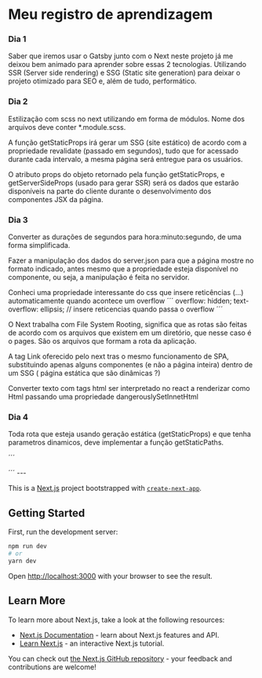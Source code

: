 # Meu registro de aprendizagem
### Dia 1
Saber que iremos usar o Gatsby junto com o Next neste projeto já me deixou bem animado para aprender sobre essas 2
tecnologias. Utilizando SSR (Server side rendering) e SSG (Static site generation) para deixar o projeto otimizado para SEO e, além de tudo, performático.

### Dia 2
Estilização com scss no next utilizando em forma de módulos. Nome dos arquivos deve conter *.module.scss.

A função getStaticProps irá gerar um SSG (site estático) de acordo com a propriedade revalidate (passado em segundos), 
tudo que for acessado durante cada intervalo, a mesma página será entregue para os usuários.

O atributo props do objeto retornado pela função getStaticProps, e getServerSideProps (usado para gerar SSR) será os dados que estarão disponíveis na parte do cliente durante o desenvolvimento dos componentes JSX da página.


### Dia 3
Converter as durações de segundos para hora:minuto:segundo, de uma forma simplificada.

Fazer a manipulação dos dados do server.json para que a página mostre no formato indicado, antes mesmo que a propriedade esteja disponível no componente, ou seja, a manipulação é feita no servidor.

Conheci uma propriedade interessante do css que insere reticências (...) automaticamente quando acontece um overflow
´´´
overflow: hidden;
text-overflow: ellipsis; // insere reticencias quando passa o overflow
´´´

O Next trabalha com File System Rooting, significa que as rotas são feitas de acordo com os arquivos que existem em um diretório, que nesse caso é o pages. São os arquivos que formam a rota da aplicação. 

A tag Link oferecido pelo next tras o mesmo funcionamento de SPA, substituindo apenas alguns componentes (e não a página inteira) dentro de um SSG ( página estática que são dinâmicas ?)


Converter texto com tags html ser interpretado no react a renderizar como Html passando uma propriedade
dangerouslySetInnetHtml

### Dia 4
Toda rota que esteja usando geração estática (getStaticProps) e que tenha parametros dinamicos, deve implementar a função getStaticPaths.


´´´
<div 
    className={styles.description} 
    dangerouslySetInnetHtml={{ __html: episode.description}} 
/>
´´´
---

This is a [Next.js](https://nextjs.org/) project bootstrapped with [`create-next-app`](https://github.com/vercel/next.js/tree/canary/packages/create-next-app).

## Getting Started

First, run the development server:

```bash
npm run dev
# or
yarn dev
```

Open [http://localhost:3000](http://localhost:3000) with your browser to see the result.

## Learn More

To learn more about Next.js, take a look at the following resources:

- [Next.js Documentation](https://nextjs.org/docs) - learn about Next.js features and API.
- [Learn Next.js](https://nextjs.org/learn) - an interactive Next.js tutorial.

You can check out [the Next.js GitHub repository](https://github.com/vercel/next.js/) - your feedback and contributions are welcome!